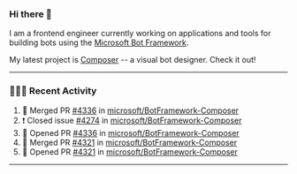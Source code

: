 ### Hi there 👋

I am a frontend engineer currently working on applications and tools for building bots using the [Microsoft Bot Framework](https://dev.botframework.com/).

My latest project is [Composer](https://github.com/microsoft/BotFramework-Composer) -- a visual bot designer. Check it out!

---

### 👨🏻‍💻 Recent Activity

<!--START_SECTION:activity-->
1. 🎉 Merged PR [#4336](https://github.com/microsoft/BotFramework-Composer/pull/4336) in [microsoft/BotFramework-Composer](https://github.com/microsoft/BotFramework-Composer)
2. ❗️ Closed issue [#4274](https://github.com/microsoft/BotFramework-Composer/issues/4274) in [microsoft/BotFramework-Composer](https://github.com/microsoft/BotFramework-Composer)
3. 💪 Opened PR [#4336](https://github.com/microsoft/BotFramework-Composer/pull/4336) in [microsoft/BotFramework-Composer](https://github.com/microsoft/BotFramework-Composer)
4. 🎉 Merged PR [#4321](https://github.com/microsoft/BotFramework-Composer/pull/4321) in [microsoft/BotFramework-Composer](https://github.com/microsoft/BotFramework-Composer)
5. 💪 Opened PR [#4321](https://github.com/microsoft/BotFramework-Composer/pull/4321) in [microsoft/BotFramework-Composer](https://github.com/microsoft/BotFramework-Composer)
<!--END_SECTION:activity-->

---

<!--
**a-b-r-o-w-n/a-b-r-o-w-n** is a ✨ _special_ ✨ repository because its `README.md` (this file) appears on your GitHub profile.

Here are some ideas to get you started:

- 🔭 I’m currently working on ...
- 🌱 I’m currently learning ...
- 👯 I’m looking to collaborate on ...
- 🤔 I’m looking for help with ...
- 💬 Ask me about ...
- 📫 How to reach me: ...
- 😄 Pronouns: ...
- ⚡ Fun fact: ...
-->
